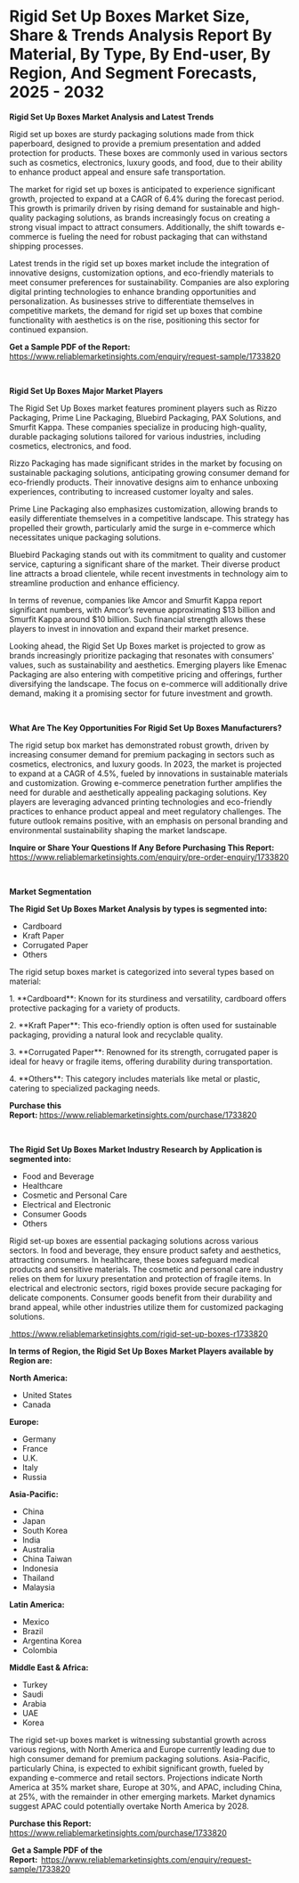 <p><h1>Rigid Set Up Boxes Market Size, Share & Trends Analysis Report By Material, By Type, By End-user, By Region, And Segment Forecasts, 2025 - 2032</h1></p><p><strong>Rigid Set Up Boxes Market Analysis and Latest Trends</strong></p>
<p><p>Rigid set up boxes are sturdy packaging solutions made from thick paperboard, designed to provide a premium presentation and added protection for products. These boxes are commonly used in various sectors such as cosmetics, electronics, luxury goods, and food, due to their ability to enhance product appeal and ensure safe transportation.</p><p>The market for rigid set up boxes is anticipated to experience significant growth, projected to expand at a CAGR of 6.4% during the forecast period. This growth is primarily driven by rising demand for sustainable and high-quality packaging solutions, as brands increasingly focus on creating a strong visual impact to attract consumers. Additionally, the shift towards e-commerce is fueling the need for robust packaging that can withstand shipping processes.</p><p>Latest trends in the rigid set up boxes market include the integration of innovative designs, customization options, and eco-friendly materials to meet consumer preferences for sustainability. Companies are also exploring digital printing technologies to enhance branding opportunities and personalization. As businesses strive to differentiate themselves in competitive markets, the demand for rigid set up boxes that combine functionality with aesthetics is on the rise, positioning this sector for continued expansion.</p></p>
<p><strong>Get a Sample PDF of the Report:&nbsp;</strong> <a href="https://www.reliablemarketinsights.com/enquiry/request-sample/1733820?utm_campaign=2717&utm_medium=2&utm_source=Github&utm_content=ia&utm_term=19042025&utm_id=rigid-set-up-boxes">https://www.reliablemarketinsights.com/enquiry/request-sample/1733820</a></p>
<p>&nbsp;</p>
<p><strong>Rigid Set Up Boxes Major Market Players</strong></p>
<p><p>The Rigid Set Up Boxes market features prominent players such as Rizzo Packaging, Prime Line Packaging, Bluebird Packaging, PAX Solutions, and Smurfit Kappa. These companies specialize in producing high-quality, durable packaging solutions tailored for various industries, including cosmetics, electronics, and food.</p><p>Rizzo Packaging has made significant strides in the market by focusing on sustainable packaging solutions, anticipating growing consumer demand for eco-friendly products. Their innovative designs aim to enhance unboxing experiences, contributing to increased customer loyalty and sales.</p><p>Prime Line Packaging also emphasizes customization, allowing brands to easily differentiate themselves in a competitive landscape. This strategy has propelled their growth, particularly amid the surge in e-commerce which necessitates unique packaging solutions.</p><p>Bluebird Packaging stands out with its commitment to quality and customer service, capturing a significant share of the market. Their diverse product line attracts a broad clientele, while recent investments in technology aim to streamline production and enhance efficiency.</p><p>In terms of revenue, companies like Amcor and Smurfit Kappa report significant numbers, with Amcor’s revenue approximating $13 billion and Smurfit Kappa around $10 billion. Such financial strength allows these players to invest in innovation and expand their market presence.</p><p>Looking ahead, the Rigid Set Up Boxes market is projected to grow as brands increasingly prioritize packaging that resonates with consumers' values, such as sustainability and aesthetics. Emerging players like Emenac Packaging are also entering with competitive pricing and offerings, further diversifying the landscape. The focus on e-commerce will additionally drive demand, making it a promising sector for future investment and growth.</p></p>
<p>&nbsp;</p>
<p><strong>What Are The Key Opportunities For Rigid Set Up Boxes Manufacturers?</strong></p>
<p><p>The rigid setup box market has demonstrated robust growth, driven by increasing consumer demand for premium packaging in sectors such as cosmetics, electronics, and luxury goods. In 2023, the market is projected to expand at a CAGR of 4.5%, fueled by innovations in sustainable materials and customization. Growing e-commerce penetration further amplifies the need for durable and aesthetically appealing packaging solutions. Key players are leveraging advanced printing technologies and eco-friendly practices to enhance product appeal and meet regulatory challenges. The future outlook remains positive, with an emphasis on personal branding and environmental sustainability shaping the market landscape.</p></p>
<p><strong>Inquire or Share Your Questions If Any Before Purchasing This Report:</strong> <a href="https://www.reliablemarketinsights.com/enquiry/pre-order-enquiry/1733820?utm_campaign=2717&utm_medium=2&utm_source=Github&utm_content=ia&utm_term=19042025&utm_id=rigid-set-up-boxes">https://www.reliablemarketinsights.com/enquiry/pre-order-enquiry/1733820</a></p>
<p>&nbsp;</p>
<p><strong>Market Segmentation</strong></p>
<p><strong>The Rigid Set Up Boxes Market Analysis by types is segmented into:</strong></p>
<p><ul><li>Cardboard</li><li>Kraft Paper</li><li>Corrugated Paper</li><li>Others</li></ul></p>
<p><p>The rigid setup boxes market is categorized into several types based on material: </p><p>1. **Cardboard**: Known for its sturdiness and versatility, cardboard offers protective packaging for a variety of products. </p><p>2. **Kraft Paper**: This eco-friendly option is often used for sustainable packaging, providing a natural look and recyclable quality. </p><p>3. **Corrugated Paper**: Renowned for its strength, corrugated paper is ideal for heavy or fragile items, offering durability during transportation.</p><p>4. **Others**: This category includes materials like metal or plastic, catering to specialized packaging needs.</p></p>
<p><strong>Purchase this Report:&nbsp;</strong><a href="https://www.reliablemarketinsights.com/purchase/1733820?utm_campaign=2717&utm_medium=2&utm_source=Github&utm_content=ia&utm_term=19042025&utm_id=rigid-set-up-boxes">https://www.reliablemarketinsights.com/purchase/1733820</a></p>
<p>&nbsp;</p>
<p><strong>The Rigid Set Up Boxes Market Industry Research by Application is segmented into:</strong></p>
<p><ul><li>Food and Beverage</li><li>Healthcare</li><li>Cosmetic and Personal Care</li><li>Electrical and Electronic</li><li>Consumer Goods</li><li>Others</li></ul></p>
<p><p>Rigid set-up boxes are essential packaging solutions across various sectors. In food and beverage, they ensure product safety and aesthetics, attracting consumers. In healthcare, these boxes safeguard medical products and sensitive materials. The cosmetic and personal care industry relies on them for luxury presentation and protection of fragile items. In electrical and electronic sectors, rigid boxes provide secure packaging for delicate components. Consumer goods benefit from their durability and brand appeal, while other industries utilize them for customized packaging solutions.</p></p>
<p><a href="https://www.reliablemarketinsights.com/rigid-set-up-boxes-r1733820?utm_campaign=2717&utm_medium=2&utm_source=Github&utm_content=ia&utm_term=19042025&utm_id=rigid-set-up-boxes">&nbsp;https://www.reliablemarketinsights.com/rigid-set-up-boxes-r1733820</a></p>
<p><strong>In terms of Region, the Rigid Set Up Boxes Market Players available by Region are:</strong></p>
<p>
    <p> <strong> North America: </strong>
        <ul>
            <li>United States</li>
            <li>Canada</li>
        </ul>
        </p> 
    <p> <strong> Europe: </strong>
        <ul>
            <li>Germany</li>
            <li>France</li>
            <li>U.K.</li>
            <li>Italy</li>
            <li>Russia</li>
        </ul>
        </p> 
    <p> <strong> Asia-Pacific: </strong>
        <ul>
            <li>China</li>
            <li>Japan</li>
            <li>South Korea</li>
            <li>India</li>
            <li>Australia</li>
            <li>China Taiwan</li>
            <li>Indonesia</li>
            <li>Thailand</li>
            <li>Malaysia</li>
        </ul>
        </p> 
    <p> <strong> Latin America: </strong>
        <ul>
            <li>Mexico</li>
            <li>Brazil</li>
            <li>Argentina Korea</li>
            <li>Colombia</li>
        </ul>
        </p> 
    <p> <strong> Middle East & Africa: </strong>
        <ul>
            <li>Turkey</li>
            <li>Saudi</li>
            <li>Arabia</li>
            <li>UAE</li>
            <li>Korea</li>
        </ul>
    </p>
    </p>
<p><p>The rigid set-up boxes market is witnessing substantial growth across various regions, with North America and Europe currently leading due to high consumer demand for premium packaging solutions. Asia-Pacific, particularly China, is expected to exhibit significant growth, fueled by expanding e-commerce and retail sectors. Projections indicate North America at 35% market share, Europe at 30%, and APAC, including China, at 25%, with the remainder in other emerging markets. Market dynamics suggest APAC could potentially overtake North America by 2028.</p></p>
<p><strong>Purchase this Report: </strong><a href="https://www.reliablemarketinsights.com/purchase/1733820?utm_campaign=2717&utm_medium=2&utm_source=Github&utm_content=ia&utm_term=19042025&utm_id=rigid-set-up-boxes">https://www.reliablemarketinsights.com/purchase/1733820</a></p>
<p>&nbsp;<strong>Get a Sample PDF of the Report:&nbsp;&nbsp;</strong><a href="https://www.reliablemarketinsights.com/enquiry/request-sample/1733820?utm_campaign=2717&utm_medium=2&utm_source=Github&utm_content=ia&utm_term=19042025&utm_id=rigid-set-up-boxes">https://www.reliablemarketinsights.com/enquiry/request-sample/1733820</a></p>
<p><strong></strong></p>
<p><p></p><p></p><p></p></p>